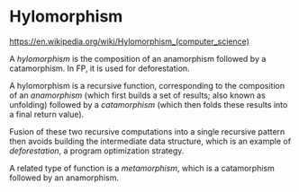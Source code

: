 # Hylomorphism
https://en.wikipedia.org/wiki/Hylomorphism_(computer_science)

A *hylomorphism* is the composition of an anamorphism followed by a catamorphism. In FP, it is used for deforestation.

A hylomorphism is a recursive function, corresponding to the composition of an *anamorphism* (which first builds a set of results; also known as unfolding) followed by a *catamorphism* (which then folds these results into a final return value).

Fusion of these two recursive computations into a single recursive pattern then avoids building the intermediate data structure, which is an example of *deforestation*, a program optimization strategy.

A related type of function is a *metamorphism*, which is a catamorphism followed by an anamorphism.
